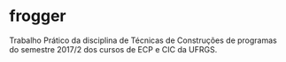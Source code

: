 # frogger
Trabalho Prático da disciplina de Técnicas de Construções de programas do semestre 2017/2 dos  cursos de ECP e CIC da UFRGS.
